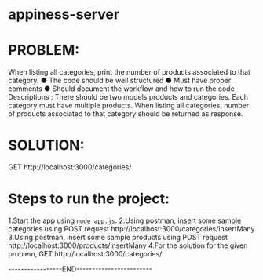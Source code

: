 # appiness-server

# PROBLEM:
When listing all categories, print the number of products associated to that category.
● The code should be well structured
● Must have proper comments
● Should document the workflow and how to run the code
Descriptions :
There should be two models products and categories. Each category must have multiple products.
When listing all categories, number of products associated to that category should be returned as response.

# SOLUTION:
GET http://localhost:3000/categories/


# Steps to run the project:
1.Start the app using `node app.js`.
2.Using postman, insert some sample categories using POST request http://localhost:3000/categories/insertMany
3.Using postman, insert some sample products using POST request http://localhost:3000/products/insertMany
4.For the solution for the given problem, GET http://localhost:3000/categories/

-----------------END------------------------
